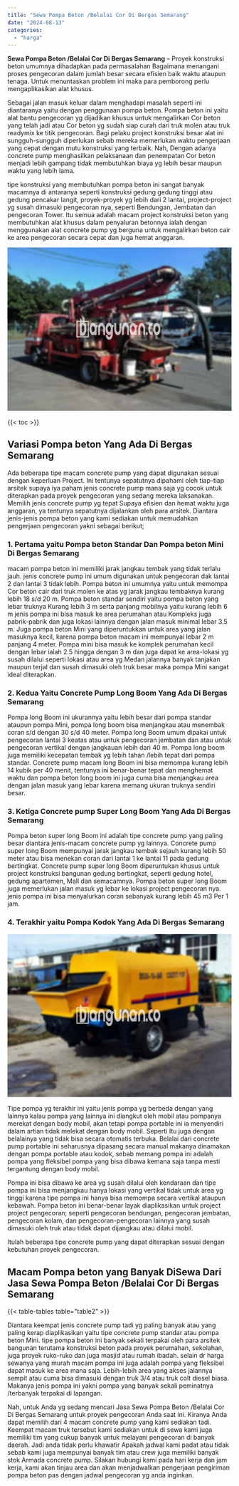 ```yaml
---
title: "Sewa Pompa Beton /Belalai Cor Di Bergas Semarang"
date: "2024-08-13"
categories: 
  - "harga"
---
```


**Sewa Pompa Beton /Belalai Cor Di Bergas Semarang** – Proyek konstruksi beton umumnya dihadapkan pada permasalahan Bagaimana menangani proses pengecoran dalam jumlah besar secara efisien baik waktu ataupun tenaga. Untuk menuntaskan problem ini maka para pemborong perlu mengaplikasikan alat khusus.

Sebagai jalan masuk keluar dalam menghadapi masalah seperti ini diantaranya yaitu dengan penggunaan pompa beton. Pompa beton ini yaitu alat bantu pengecoran yg dijadikan khusus untuk mengalirkan Cor beton yang telah jadi atau Cor beton yg sudah siap curah dari truk molen atau truk readymix ke titik pengecoran. Bagi pelaku project konstruksi besar alat ini sungguh-sungguh diperlukan sebab mereka memerlukan waktu pengerjaan yang cepat dengan mutu konstruksi yang terbaik. Nah, Dengan adanya concrete pump menghasilkan pelaksanaan dan penempatan Cor beton menjadi lebih gampang tidak membutuhkan biaya yg lebih besar maupun waktu yang lebih lama.

tipe konstruksi yang membutuhkan pompa beton ini sangat banyak macamnya di antaranya seperti konstruksi gedung gedung tinggi atau gedung pencakar langit, proyek-proyek yg lebih dari 2 lantai, project-project yg susah dimasuki pengecoran nya, seperti Bendungan, Jembatan dan pengecoran Tower. Itu semua adalah macam project konstruksi beton yang membutuhkan alat khusus dalam penyaluran betonnya ialah dengan menggunakan alat concrete pump yg berguna untuk mengalirkan beton cair ke area pengecoran secara cepat dan juga hemat anggaran.

![Sewa Pompa Beton /Belalai Cor Di Bergas Semarang](/images/sewa-concrete-pump-03.png)

{{< toc >}}

## Variasi Pompa beton Yang Ada Di Bergas Semarang

Ada beberapa tipe macam concrete pump yang dapat digunakan sesuai dengan keperluan Project. Ini tentunya sepatutnya dipahami oleh tiap-tiap arsitek supaya iya paham jenis concrete pump mana saja yg cocok untuk diterapkan pada proyek pengecoran yang sedang mereka laksanakan. Memilih jenis concrete pump yg tepat Supaya efisien dan hemat waktu juga anggaran, ya tentunya sepatutnya dijalankan oleh para arsitek. Diantara jenis-jenis pompa beton yang kami sediakan untuk memudahkan pengerjaan pengecoran yakni sebagai berikut;

### 1\. Pertama yaitu Pompa beton Standar Dan Pompa beton Mini Di Bergas Semarang

macam pompa beton ini memiliki jarak jangkau tembak yang tidak terlalu jauh. jenis concrete pump ini umum digunakan untuk pengecoran dak lantai 2 dan lantai 3 tidak lebih. Pompa beton ini umumnya yaitu untuk memompa Cor beton cair dari truk molen ke atas yg jarak jangkau tembaknya kurang lebih 18 s/d 20 m. Pompa beton standar sendiri yaitu pompa beton yang lebar truknya Kurang lebih 3 m serta panjang mobilnya yaitu kurang lebih 6 m jenis pompa ini bisa masuk ke area perumahan atau Kompleks juga pabrik-pabrik dan juga lokasi lainnya dengan jalan masuk minimal lebar 3.5 m. Juga pompa beton Mini yang diperuntukkan untuk area yang jalan masuknya kecil, karena pompa beton macam ini mempunyai lebar 2 m panjang 4 meter. Pompa mini bisa masuk ke komplek perumahan kecil dengan lebar ialah 2.5 hingga dengan 3 m dan juga dapat ke area-lokasi yg susah dilalui seperti lokasi atau area yg Medan jalannya banyak tanjakan maupun terjal dan susah dimasuki oleh truk besar maka pompa Mini sangat ideal diterapkan.

### 2\. Kedua Yaitu Concrete Pump Long Boom Yang Ada Di Bergas Semarang

Pompa long Boom ini ukurannya yaitu lebih besar dari pompa standar ataupun pompa Mini, pompa long boom bisa menjangkau atau menembak coran s/d dengan 30 s/d 40 meter. Pompa long Boom umum dipakai untuk pengecoran lantai 3 keatas atau untuk pengecoran jembatan dan atau untuk pengecoran vertikal dengan jangkauan lebih dari 40 m. Pompa long boom juga memiliki kecepatan tembak yg lebih tahan /lebih tepat dari pompa standar. Concrete pump macam long Boom ini bisa memompa kurang lebih 14 kubik per 40 menit, tentunya ini benar-benar tepat dan menghemat waktu dan pompa beton long boom ini juga cuma bisa menjangkau area dengan jalan masuk yang lebar karena memang ukuran truknya sendiri besar.

### 3\. Ketiga Concrete pump Super Long Boom Yang Ada Di Bergas Semarang

Pompa beton super long Boom ini adalah tipe concrete pump yang paling besar diantara jenis-macam concrete pump yg lainnya. Concrete pump super long Boom mempunyai jarak jangkau tembak sejauh kurang lebih 50 meter atau bisa menekan coran dari lantai 1 ke lantai 11 pada gedung bertingkat. Concrete pump super long Boom diperuntukan khusus untuk project konstruksi bangunan gedung bertingkat, seperti gedung hotel, gedung apartemen, Mall dan semacamnya. Pompa beton super long Boom juga memerlukan jalan masuk yg lebar ke lokasi project pengecoran nya. jenis pompa ini bisa menyalurkan coran sebanyak kurang lebih 45 m3 Per 1 jam.

### 4\. Terakhir yaitu Pompa Kodok Yang Ada Di Bergas Semarang

![Sewa Pompa Beton /Belalai Cor Di Bergas Semarang](/images/sewa-concrete-pump-13.png)

Tipe pompa yg terakhir ini yaitu jenis pompa yg berbeda dengan yang lainnya kalau pompa yang lainnya ini diangkut oleh mobil atau pompanya merekat dengan body mobil, akan tetapi pompa portable ini ia menyendiri dalam artian tidak melekat dengan body mobil. Seperti Itu juga dengan belalainya yang tidak bisa secara otomatis terbuka. Belalai dari concrete pump portable ini seharusnya dipasang secara manual makanya dinamakan dengan pompa portable atau kodok, sebab memang pompa ini adalah pompa yang fleksibel pompa yang bisa dibawa kemana saja tanpa mesti tergantung dengan body mobil.

Pompa ini bisa dibawa ke area yg susah dilalui oleh kendaraan dan tipe pompa ini bisa menjangkau hanya lokasi yang vertikal tidak untuk area yg tinggi karena tipe pompa ini hanya bisa memompa secara vertikal ataupun kebawah. Pompa beton ini benar-benar layak diaplikasikan untuk project project pengecoran; seperti pengecoran bendungan, pengecoran jembatan, pengecoran kolam, dan pengecoran-pengecoran lainnya yang susah dimasuki oleh truk atau tidak dapat dijangkau atau dilalui mobil.

Itulah beberapa tipe concrete pump yang dapat diterapkan sesuai dengan kebutuhan proyek pengecoran.

## Macam Pompa beton yang Banyak DiSewa Dari Jasa Sewa Pompa Beton /Belalai Cor Di Bergas Semarang

{{< table-tables table="table2" >}}

Diantara keempat jenis concrete pump tadi yg paling banyak atau yang paling kerap diaplikasikan yaitu tipe concrete pump standar atau pompa beton Mini. tipe pompa beton ini banyak sekali terpakai oleh para arsitek bangunan terutama konstruksi beton pada proyek perumahan, sekolahan, juga proyek ruko-ruko dan juga masjid atau rumah ibadah. selain dr harga sewanya yang murah macam pompa ini juga adalah pompa yang fleksibel dapat masuk ke area mana saja. Lebih-lebih area yang akses jalannya sempit atau cuma bisa dimasuki dengan truk 3/4 atau truk colt diesel biasa. Makanya jenis pompa ini yakni pompa yang banyak sekali peminatnya /terbanyak terpakai di lapangan.

Nah, untuk Anda yg sedang mencari Jasa Sewa Pompa Beton /Belalai Cor Di Bergas Semarang untuk proyek pengecoran Anda saat ini. Kiranya Anda dapat memilih dari 4 macam concrete pump yang kami sediakan tadi. Keempat macam truk tersebut kami sediakan untuk di sewa kami juga memiliki tim yang cukup banyak untuk melayani pengecoran di banyak daerah. Jadi anda tidak perlu khawatir Apakah jadwal kami padat atau tidak sebab kami juga mempunyai banyak tim atau crew juga memiliki banyak stok Armada concrete pump. Silakan hubungi kami pada hari kerja dan jam kerja, kami akan tinjau area dan akan menjadwalkan pengerjaan pengiriman pompa beton pas dengan jadwal pengecoran yg anda inginkan.
